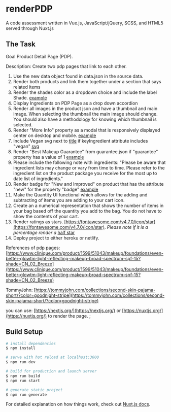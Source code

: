 # renderPDP
A code assessment written in Vue.js, JavaScript/jQuery, SCSS, and HTML5 served through Nuxt.js

## The Task
Goal Product Detail Page (PDP).

Description: Create two pdp pages that link to each other.

 1. Use the new data object found in data.json in the source data.
 2. Render both products and link them together under a section that says related items
 3. Render the shades color as a dropdown choice and include the label Shade. [example](https://d.pr/i/VvLPCP)
 4. Display Ingredients on PDP Page as a drop down accordion
 5. Render all images in the product json and have a thumbnail and main image. When selecting the thumbnail the main image should change. You should also have a methodology for knowing which thumbnail is selected.
 6. Render "More Info" property as a modal that is responsively displayed center on desktop and mobile. [example](https://d.pr/i/1Ag3TC)
 7. Include Vegan svg  next to [title](https://d.pr/i/d3AT1P) if keyIngredient attribute includes "vegan" [svg](https://www.dropbox.com/t/iHDPRNsbFXFuGV9R)
 8. Render "Best Makeup Guarantee" from guarantee.json if "guarantee" property has a value of 1 [example](https://d.pr/i/Mqobyl)
 9. Please include the following note with ingredients: "Please be aware that ingredient lists may change or vary from time to time. Please refer to the ingredient list on the product package you receive for the most up to date list of ingredients."
10. Render badge for "New and Improved"  on product that has the attribute "new" for the property "badge" [example](https://d.pr/i/1g1QA2)
11. Make the Quantity UI functional which allows for the adding and subtracting of items you are adding to your cart icon.
12. Create an a numerical representation that shows the number of items in your bag based off the quantity you add to the bag. You do not have to show the contents of your cart.
13. Render ratings as stars. [https://fontawesome.com/v4.7.0/icon/star](https://fontawesome.com/v4.7.0/icon/star). *Please note if it is a percentage render a* [half star](https://fontawesome.com/icons/star-half-alt?style=solid)
13. Deploy project to either heroku or netlify.

References of pdp pages: [https://www.clinique.com/product/1599/51043/makeup/foundations/even-better-glowtm-light-reflecting-makeup-broad-spectrum-spf-15?shade=CN_02_Breeze](https://www.clinique.com/product/1599/51043/makeup/foundations/even-better-glowtm-light-reflecting-makeup-broad-spectrum-spf-15?shade=CN_02_Breeze)


TommyJohn: [https://tommyjohn.com/collections/second-skin-pajama-short/?color=goodnight-stripe](https://tommyjohn.com/collections/second-skin-pajama-short/?color=goodnight-stripe)


you can use: [https://nextjs.org/](https://nextjs.org/) or [https://nuxtjs.org/](https://nuxtjs.org/) to render the page. ;

## Build Setup

```bash
# install dependencies
$ npm install

# serve with hot reload at localhost:3000
$ npm run dev

# build for production and launch server
$ npm run build
$ npm run start

# generate static project
$ npm run generate
```

For detailed explanation on how things work, check out [Nuxt.js docs](https://nuxtjs.org).
